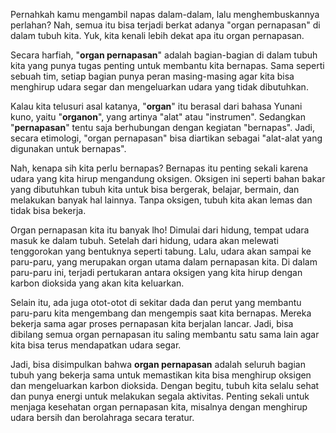 Pernahkah kamu mengambil napas dalam-dalam, lalu menghembuskannya perlahan? Nah, semua itu bisa terjadi berkat adanya "organ pernapasan" di dalam tubuh kita. Yuk, kita kenali lebih dekat apa itu organ pernapasan.

Secara harfiah, "**organ pernapasan**" adalah bagian-bagian di dalam tubuh kita yang punya tugas penting untuk membantu kita bernapas. Sama seperti sebuah tim, setiap bagian punya peran masing-masing agar kita bisa menghirup udara segar dan mengeluarkan udara yang tidak dibutuhkan.

Kalau kita telusuri asal katanya, "**organ**" itu berasal dari bahasa Yunani kuno, yaitu "**organon**", yang artinya "alat" atau "instrumen". Sedangkan "**pernapasan**" tentu saja berhubungan dengan kegiatan "bernapas". Jadi, secara etimologi, "organ pernapasan" bisa diartikan sebagai "alat-alat yang digunakan untuk bernapas".

Nah, kenapa sih kita perlu bernapas? Bernapas itu penting sekali karena udara yang kita hirup mengandung oksigen. Oksigen ini seperti bahan bakar yang dibutuhkan tubuh kita untuk bisa bergerak, belajar, bermain, dan melakukan banyak hal lainnya. Tanpa oksigen, tubuh kita akan lemas dan tidak bisa bekerja.

Organ pernapasan kita itu banyak lho! Dimulai dari hidung, tempat udara masuk ke dalam tubuh. Setelah dari hidung, udara akan melewati tenggorokan yang bentuknya seperti tabung. Lalu, udara akan sampai ke paru-paru, yang merupakan organ utama dalam pernapasan kita. Di dalam paru-paru ini, terjadi pertukaran antara oksigen yang kita hirup dengan karbon dioksida yang akan kita keluarkan.

Selain itu, ada juga otot-otot di sekitar dada dan perut yang membantu paru-paru kita mengembang dan mengempis saat kita bernapas. Mereka bekerja sama agar proses pernapasan kita berjalan lancar. Jadi, bisa dibilang semua organ pernapasan itu saling membantu satu sama lain agar kita bisa terus mendapatkan udara segar.

Jadi, bisa disimpulkan bahwa **organ pernapasan** adalah seluruh bagian tubuh yang bekerja sama untuk memastikan kita bisa menghirup oksigen dan mengeluarkan karbon dioksida. Dengan begitu, tubuh kita selalu sehat dan punya energi untuk melakukan segala aktivitas. Penting sekali untuk menjaga kesehatan organ pernapasan kita, misalnya dengan menghirup udara bersih dan berolahraga secara teratur.